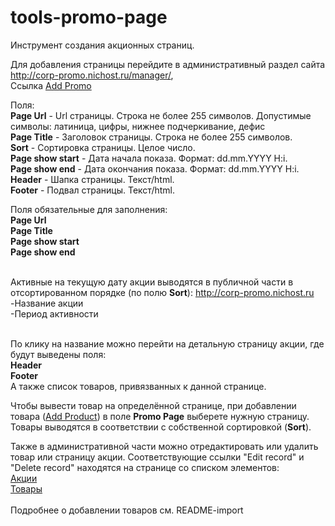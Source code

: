 # tools-promo-page

Инструмент создания акционных страниц.

Для добавления страницы перейдите в административный раздел сайта <a href="http://corp-promo.nichost.ru/manager/">http://corp-promo.nichost.ru/manager/</a>,<br>
Ссылка <a href="http://tools-promo-page/manager/promo/add">Add Promo</a>

Поля:<br>
<b>Page Url</b> - Url страницы. Строка не более 255 символов. Допустимые символы: латиница, цифры, нижнее подчеркивание, дефис<br>
<b>Page Title</b> - Заголовок страницы. Строка не более 255 символов.<br>
<b>Sort</b> - Сортировка страницы. Целое число.<br>
<b>Page show start</b> - Дата начала показа. Формат: dd.mm.YYYY H:i.<br>
<b>Page show end</b> - Дата окончания показа. Формат: dd.mm.YYYY H:i.<br>
<b>Header</b> - Шапка страницы. Текст/html.<br>
<b>Footer</b> - Подвал страницы. Текст/html.<br>

Поля обязательные для заполнения:<br>
<b>Page Url</b><br>
<b>Page Title</b><br>
<b>Page show start</b><br>
<b>Page show end</b><br>
<br>

Активные на текущую дату акции выводятся в публичной части в отсортированном порядке (по полю <b>Sort</b>): 
<a href="http://corp-promo.nichost.ru">http://corp-promo.nichost.ru</a><br>
-Название акции<br>
-Период активности<br>
<br>

По клику на название можно перейти на детальную страницу акции, где будут выведены поля:<br>
<b>Header</b><br>
<b>Footer</b><br>
А также список товаров, привязванных к данной странице.<br>

Чтобы вывести товар на определённой странице, при добавлении товара (<a href="http://corp-promo.nichost.ru/manager/product/add">Add Product</a>) в поле <b>Promo Page</b>
выберете нужную страницу. Товары выводятся в соответствии с собственной сортировкой (<b>Sort</b>).
<br>

Также в административной части можно отредактировать или удалить товар или страницу акции. 
Соответствующие ссылки "Edit record" и "Delete record" находятся на странице со списком элементов:<br>
<a href="http://corp-promo.nichost.ru/manager/">Акции</a><br>
<a href="http://corp-promo.nichost.ru/manager/products">Товары</a>
<br>
<br>
Подробнее о добавлении товаров см. README-import
